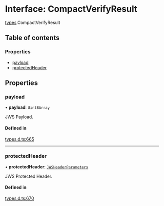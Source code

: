 # Interface: CompactVerifyResult

[types](../modules/types.md).CompactVerifyResult

## Table of contents

### Properties

- [payload](types.compactverifyresult.md#payload)
- [protectedHeader](types.compactverifyresult.md#protectedheader)

## Properties

### payload

• **payload**: `Uint8Array`

JWS Payload.

#### Defined in

[types.d.ts:665](https://github.com/panva/jose/blob/v3.14.0/src/types.d.ts#L665)

___

### protectedHeader

• **protectedHeader**: [`JWSHeaderParameters`](types.jwsheaderparameters.md)

JWS Protected Header.

#### Defined in

[types.d.ts:670](https://github.com/panva/jose/blob/v3.14.0/src/types.d.ts#L670)
